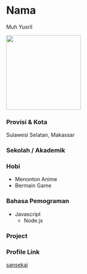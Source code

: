 # Nama

Muh Yusril

<img src="https://raw.githubusercontent.com/sansekai/yusril-grabbed-result/main/img/errorurl.jpg" width="200" height="200" align="center"/>

### Provisi & Kota

Sulawesi Selatan, Makassar

### Sekolah / Akademik

### Hobi

- Menonton Anime
- Bermain Game

### Bahasa Pemograman

- Javascript
  - Node.js

### Project

### Profile Link

[sansekai](https://github.com/sansekai)

